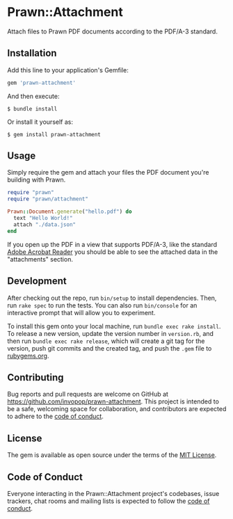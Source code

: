 # Prawn::Attachment

Attach files to Prawn PDF documents according to the PDF/A-3 standard.

## Installation

Add this line to your application's Gemfile:

```ruby
gem 'prawn-attachment'
```

And then execute:

    $ bundle install

Or install it yourself as:

    $ gem install prawn-attachment

## Usage

Simply require the gem and attach your files the PDF document you're building with Prawn.

```ruby
require "prawn"
require "prawn/attachment"

Prawn::Document.generate("hello.pdf") do
  text "Hello World!"
  attach "./data.json"
end
```

If you open up the PDF in a view that supports PDF/A-3, like the standard [Adobe Acrobat Reader](https://get.adobe.com/reader/) you should be able to see the attached data in the "attachments" section.

## Development

After checking out the repo, run `bin/setup` to install dependencies. Then, run `rake spec` to run the tests. You can also run `bin/console` for an interactive prompt that will allow you to experiment.

To install this gem onto your local machine, run `bundle exec rake install`. To release a new version, update the version number in `version.rb`, and then run `bundle exec rake release`, which will create a git tag for the version, push git commits and the created tag, and push the `.gem` file to [rubygems.org](https://rubygems.org).

## Contributing

Bug reports and pull requests are welcome on GitHub at https://github.com/invopop/prawn-attachment. This project is intended to be a safe, welcoming space for collaboration, and contributors are expected to adhere to the [code of conduct](https://github.com/invopop/prawn-attachment/blob/master/CODE_OF_CONDUCT.md).

## License

The gem is available as open source under the terms of the [MIT License](https://opensource.org/licenses/MIT).

## Code of Conduct

Everyone interacting in the Prawn::Attachment project's codebases, issue trackers, chat rooms and mailing lists is expected to follow the [code of conduct](https://github.com/invopop/prawn-attachment/blob/master/CODE_OF_CONDUCT.md).
